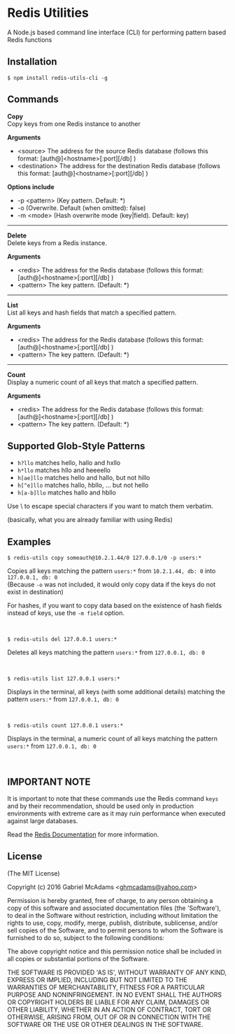 Redis Utilities
===============

A Node.js based command line interface (CLI) for performing pattern based Redis functions

## Installation

    $ npm install redis-utils-cli -g


## Commands

**Copy**  
Copy keys from one Redis instance to another

**Arguments**

 - \<source\>       The address for the source Redis database (follows this format: [auth@]\<hostname\>[:port][/db] )
 - \<destination\>  The address for the destination Redis database (follows this format: [auth@]\<hostname\>[:port][/db] )

**Options include**

 - -p \<pattern\> (Key pattern. Default: *)
 - -o           (Overwrite. Default (when omitted): false)
 - -m \<mode\>    (Hash overwrite mode (key|field). Default: key)

---

**Delete**  
Delete keys from a Redis instance.

**Arguments**

 - \<redis\>    The address for the Redis database (follows this format: [auth@]\<hostname\>[:port][/db] )
 - \<pattern\>  The key pattern. (Default: *)

---

**List**  
List all keys and hash fields that match a specified pattern.

**Arguments**

 - \<redis\>    The address for the Redis database (follows this format: [auth@]\<hostname\>[:port][/db] )
 - \<pattern\>  The key pattern. (Default: *)

---

**Count**  
Display a numeric count of all keys that match a specified pattern.

**Arguments**

 - \<redis\>    The address for the Redis database (follows this format: [auth@]\<hostname\>[:port][/db] )
 - \<pattern\>  The key pattern. (Default: *)


## Supported Glob-Style Patterns

 - `h?llo` matches hello, hallo and hxllo
 - `h*llo` matches hllo and heeeello
 - `h[ae]llo` matches hello and hallo, but not hillo
 - `h[^e]llo` matches hallo, hbllo, ... but not hello
 - `h[a-b]llo` matches hallo and hbllo

Use \ to escape special characters if you want to match them verbatim.

(basically, what you are already familiar with using Redis)

## Examples

    $ redis-utils copy someauth@10.2.1.44/0 127.0.0.1/0 -p users:*

Copies all keys matching the pattern `users:*` from `10.2.1.44, db: 0` into `127.0.0.1, db: 0`  
(Because `-o` was not included, it would only copy data if the keys do not exist in destination)

For hashes, if you want to copy data based on the existence of hash fields instead of keys, use the `-m field` option. 

<br>

    $ redis-utils del 127.0.0.1 users:*

Deletes all keys matching the pattern `users:*` from `127.0.0.1, db: 0`

<br>


    $ redis-utils list 127.0.0.1 users:*

Displays in the terminal, all keys (with some additional details) matching the pattern `users:*` from `127.0.0.1, db: 0`

<br>


    $ redis-utils count 127.0.0.1 users:*

Displays in the terminal, a numeric count of all keys matching the pattern `users:*` from `127.0.0.1, db: 0`

<br>


## IMPORTANT NOTE

It is important to note that these commands use the Redis command `keys` and
by their recommendation, should be used only in production environments with extreme
care as it may ruin performance when executed against large databases.

Read the [Redis Documentation](http://redis.io/commands/keys) for more information.

## License

(The MIT License)

Copyright (c) 2016 Gabriel McAdams &lt;ghmcadams@yahoo.com&gt;

Permission is hereby granted, free of charge, to any person obtaining
a copy of this software and associated documentation files (the
'Software'), to deal in the Software without restriction, including
without limitation the rights to use, copy, modify, merge, publish,
distribute, sublicense, and/or sell copies of the Software, and to
permit persons to whom the Software is furnished to do so, subject to
the following conditions:

The above copyright notice and this permission notice shall be
included in all copies or substantial portions of the Software.

THE SOFTWARE IS PROVIDED 'AS IS', WITHOUT WARRANTY OF ANY KIND,
EXPRESS OR IMPLIED, INCLUDING BUT NOT LIMITED TO THE WARRANTIES OF
MERCHANTABILITY, FITNESS FOR A PARTICULAR PURPOSE AND NONINFRINGEMENT.
IN NO EVENT SHALL THE AUTHORS OR COPYRIGHT HOLDERS BE LIABLE FOR ANY
CLAIM, DAMAGES OR OTHER LIABILITY, WHETHER IN AN ACTION OF CONTRACT,
TORT OR OTHERWISE, ARISING FROM, OUT OF OR IN CONNECTION WITH THE
SOFTWARE OR THE USE OR OTHER DEALINGS IN THE SOFTWARE.
